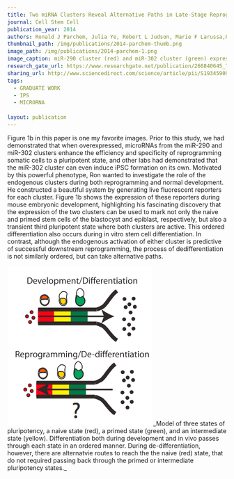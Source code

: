 ```yaml
---
title: Two miRNA Clusters Reveal Alternative Paths in Late-Stage Reprogramming
journal: Cell Stem Cell
publication_year: 2014
authors: Ronald J Parchem, Julia Ye, Robert L Judson, Marie F Larussa,Raga Krishnakumar, Amy Blelloch, Michael C Oldham, Robert Blelloch
thumbnail_path: /img/publications/2014-parchem-thumb.png
image_path: /img/publications/2014-parchem-1.png
image_caption: miR-290 cluster (red) and miR-302 cluster (green) expression during mouse embryonic development. Cells within dotted line are embryonic tissue and outside of dotted line are extraembryonic tissue. Sorting experiments confirmed that the yellow represents expression of both clusters in the same cell.
research_gate_url: https://www.researchgate.net/publication/260840645_Two_miRNA_Clusters_Reveal_Alternative_Paths_in_Late-Stage_Reprogramming
sharing_url: http://www.sciencedirect.com/science/article/pii/S1934590914000514
tags:
  - GRADUATE WORK
  - IPS
  - MICRORNA

layout: publication
---
```

Figure 1b in this paper is one my favorite images. Prior to this study, we had demonstrated that when overexpressed, microRNAs from the miR-290 and miR-302 clusters enhance the efficiency and specificity of reprogramming somatic cells to a pluripotent state, and other labs had demonstrated that the miR-302 cluster can even induce iPSC formation on its own. Motivated by this powerful phenotype, Ron wanted to investigate the role of the endogenous clusters during both reprogramming and normal development. He constructed a beautiful system by generating live fluorescent reporters for each cluster. Figure 1b shows the expression of these reporters during mouse embryonic development, highlighting his fascinating discovery that the expression of the two clusters can be used to mark not only the naive and primed stem cells of the blastocyst and epiblast, respectively, but also a transient third pluripotent state where both clusters are active. This ordered differentiation also occurs during in vitro stem cell differentiation. In contrast, although the endogenous activation of either cluster is predictive of successful downstream reprogramming, the process of dedifferentiation is not similarly ordered, but can take alternative paths.

<img src="/img/publications/2014-parchem-2.png" alt="" class="img-responsive" style="margin: auto">
_Model of three states of pluripotency, a naive state (red), a primed state (green), and an intermediate state (yellow). Differentiation both during development and in vivo passes through each state in an ordered manner. During de-differentiation, however, there are alternatvie routes to reach the the naive (red) state, that do not required passing back through the primed or intermediate pluripotency states._